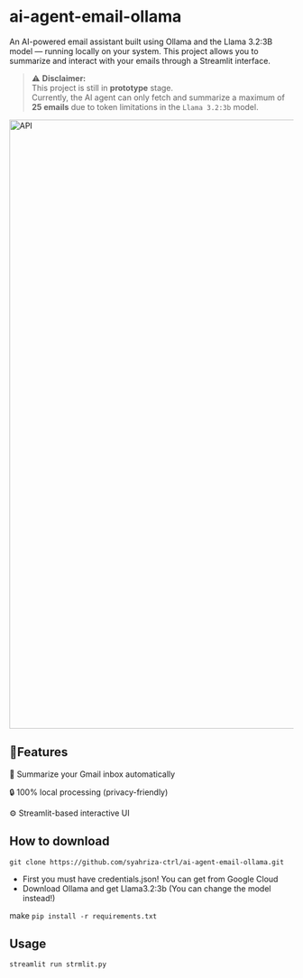 # ai-agent-email-ollama
An AI-powered email assistant built using Ollama and the Llama 3.2:3B model — running locally on your system.
This project allows you to summarize and interact with your emails through a Streamlit interface. 

> ⚠️ **Disclaimer:**  
> This project is still in **prototype** stage.  
> Currently, the AI agent can only fetch and summarize a maximum of **25 emails** due to token limitations in the `Llama 3.2:3b` model.


<img width="1920" height="1080" alt="API" src="https://github.com/user-attachments/assets/817a7871-2cb3-415d-b2cf-51433e8ebb3a" />

## 🚀Features

📨 Summarize your Gmail inbox automatically

🔒 100% local processing (privacy-friendly)

⚙️ Streamlit-based interactive UI

## How to download

```
git clone https://github.com/syahriza-ctrl/ai-agent-email-ollama.git
```


- First you must have credentials.json! You can get from Google Cloud
- Download Ollama and get Llama3.2:3b (You can change the model instead!)

make 
```pip install -r requirements.txt ```

## Usage

```
streamlit run strmlit.py
```


